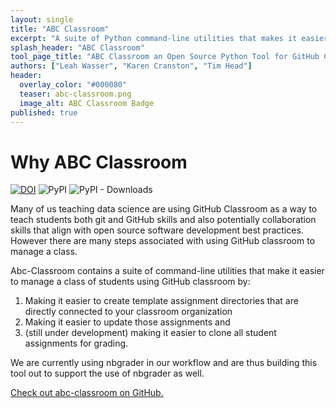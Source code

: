 ```yaml
---
layout: single
title: "ABC Classroom"
excerpt: "A suite of Python command-line utilities that makes it easier to manage a class using GitHub classroom."
splash_header: "ABC Classroom"
tool_page_title: "ABC Classroom an Open Source Python Tool for GitHub Classroom"
authors: ["Leah Wasser", "Karen Cranston", "Tim Head"]
header:
  overlay_color: "#000080"
  teaser: abc-classroom.png
  image_alt: ABC Classroom Badge
published: true
---
```


# Why ABC Classroom

[![DOI](https://zenodo.org/badge/DOI/10.5281/zenodo.3539582.svg)](https://doi.org/10.5281/zenodo.3539582)
![PyPI](https://img.shields.io/pypi/v/abc-classroom.svg?color=purple&style=plastic)
![PyPI - Downloads](https://img.shields.io/pypi/dm/abc-classroom.svg?color=purple&label=pypi%20downloads&style=plastic)

Many of us teaching data science are using GitHub Classroom as a way to teach students
both git and GitHub skills and also potentially collaboration skills that align
with open source software development best practices. However there are many steps
associated with using GitHub classroom to manage a class.

Abc-Classroom contains a suite of command-line utilities that make it easier to
manage a class of students using GitHub classroom by:

1. Making it easier to create template assignment directories that are directly connected to your classroom organization
2. Making it easier to update those assignments and
3. (still under development) making it easier to clone all student assignments for grading.

We are currently using nbgrader in our workflow and are thus building this tool
out to support the use of nbgrader as well.

[Check out abc-classroom on GitHub.](https://github.com/earthlab/abc-classroom)
